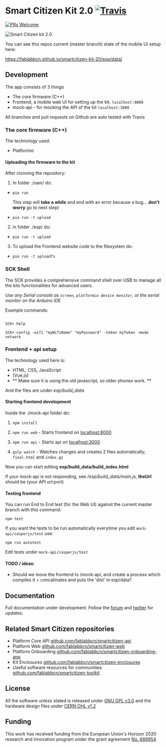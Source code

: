 # Smart Citizen Kit 2.0 [![Travis](https://travis-ci.org/fablabbcn/smartcitizen-kit-20.svg?branch=master)](https://travis-ci.org/fablabbcn/smartcitizen-kit-20)
[![PRs Welcome](https://img.shields.io/badge/PRs-welcome-brightgreen.svg)]()

![Smart Citizen kit 2.0](https://c1.staticflickr.com/5/4795/39073624650_69ae90efae_b.jpg "Smart Citizen kit 2.0")

You can see this repos current (master branch) state of the mobile UI setup here:

https://fablabbcn.github.io/smartcitizen-kit-20/esp/data/

## Development

The app consists of 3 things

* The core firmware (C++)
* Frontend, a mobile web UI for setting up the kit. `localhost:8000`
* mock-api - for mocking the API of the kit `localhost:3000`

All branches and pull requests on Github are auto tested with Travis

### The core firmware (C++)

The technology used:

* Platformio


#### Uploading the firmware to the kit

After clonning the repository:

1. In folder ./sam/ do:

  * `pio run`
  
  	This step will **take a while** and end with an error because a bug... **don't worry** go to next step)
  
  * `pio run -t upload`

2. in folder ./esp/ do:

  * `pio run -t upload`

3. To upload the Frontend website code to the filesystem do:

  * `pio run -t uploadfs`

### SCK Shell

The SCK provides a comprehensive command shell over USB to manage all the kits functionalities for advanced users. 

_Use any Serial console as `screen`, `platformio device monitor`, or the serial monitor on the Arduino IDE_

Example commands:

```

SCK> help

SCK> config -wifi "myWifiName" "myPassword" -token myToken -mode network

```


### Frontend + api setup

The technology used here is:
* HTML, CSS, JavaScript
* (Vue.js)
* ** Make sure it is using the old javascript, so older phones work. **

And the files are under *esp/build_data*


#### Starting frontend development

Inside the ./mock-api folder do:

1. `npm install`

1. `npm run web` - Starts frontend on [localhost:8000](http://localhost:8000)

1. `npm run api` - Starts api on [localhost:3000](http://localhost:3000)

1. `gulp watch` - Watches changes and creates 2 files automatically; `final.html` and `index.gz`

Now you can start editing **esp/build_data/build_index.html**

If your mock-api is not responding, see */esp/build_data/main.js*, **theUrl** should be (your API url:port)

#### Testing frontend

You can run End to End test (for the Web UI) against the current master branch with this command:

`npm test`

If you want the tests to be run automatically everytime you edit `mock-api/casperjs/test` use:

`npm run autotest`

Edit tests under `mock-api/casperjs/test`

####  TODO / ideas:

* Should we move the frontend to /mock-api, and create a process which compiles it + concatinates and puts the 'dist' in esp/data?

## Documentation

Full documentation under development. Follow the [forum](https://forum.smartcitizen.me/) and [twitter](https://twitter.com/SmartCitizenKit) for updates.

## Related Smart Citizen repositories

* Platform Core API [github.com/fablabbcn/smartcitizen-api](https://github.com/fablabbcn/smartcitizen-api)
* Platform Web [github.com/fablabbcn/smartcitizen-web](https://github.com/fablabbcn/smartcitizen-web)
* Platform Onboarding [github.com/fablabbcn/smartcitizen-onboarding-app](https://github.com/fablabbcn/smartcitizen-onboarding-app)
* Kit Enclosures [github.com/fablabbcn/smartcitizen-enclosures](https://github.com/fablabbcn/smartcitizen-enclosures)
* Useful software resources for communities [github.com/fablabbcn/smartcitizen-toolkit](https://github.com/fablabbcn/smartcitizen-toolkit)

## License

All the software unless stated is released under [GNU GPL v3.0](https://github.com/fablabbcn/smartcitizen-kit-20/blob/master/LICENSE) and the hardware design files under [CERN OHL v1.2](https://github.com/fablabbcn/smartcitizen-kit-20/blob/master/hardware/LICENSE)

## Funding

This work has received funding from the European Union's Horizon 2020 research and innovation program under the grant agreement [No. 689954](https://cordis.europa.eu/project/rcn/202639_en.html)
